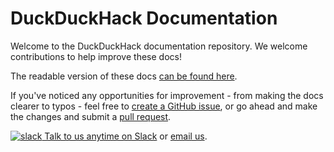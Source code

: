 # DuckDuckHack Documentation

Welcome to the DuckDuckHack documentation repository. We welcome contributions to help improve these docs!

The readable version of these docs [can be found here](http://docs.duckduckhack.com).

If you've noticed any opportunities for improvement - from making the docs clearer to typos - feel free to [create a GitHub issue](https://github.com/duckduckgo/duckduckhack-docs/issues/new), or go ahead and make the changes and submit a [pull request](https://github.com/duckduckgo/duckduckhack-docs/pulls).

[![slack](http://docs.duckduckhack.com/assets/slack.png) Talk to us anytime on Slack](mailto:QuackSlack@duckduckgo.com?subject=AddMe) or [email us](mailto:open@duckduckgo.com).